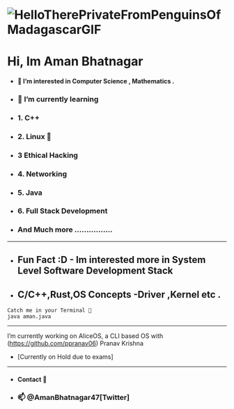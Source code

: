 #  ![HelloTherePrivateFromPenguinsOfMadagascarGIF](https://user-images.githubusercontent.com/93813737/149092362-9b710a50-647e-4cbb-9271-47670e6d5a79.gif)
# Hi, Im Aman Bhatnagar
- #### 👀 I’m interested in Computer Science , Mathematics .</strong>

- ### 🌱 I’m currently learning 
- ### 1. C++

- ### 2. Linux 🐧

- ### 3 Ethical Hacking 
- ### 4. Networking 
- ### 5. Java 
- ### 6. Full Stack Development
- ###  And Much more ................
- --
- ## Fun Fact :D - Im interested more in System Level Software Development Stack 
- ## C/C++,Rust,OS Concepts -Driver ,Kernel etc .

```
Catch me in your Terminal 🤗 
java aman.java 
```

---

I’m currently working on AliceOS, a CLI based OS  with (https://github.com/ppranav06) Pranav Krishna 
- [Currently on Hold due to exams]
- -----------
- #### Contact 🙂  

- ### 📫 @AmanBhatnagar47[Twitter]



<!---
AmanBhatnagar12/AmanBhatnagar12 is a ✨ special ✨ repository because its `README.md` (this file) appears on your GitHub profile.
You can click the Preview link to take a look at your changes.
--->
